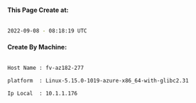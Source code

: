 
   
#### This Page Create at:

```bash

2022-09-08 - 08:18:19 UTC

```

#### Create By Machine:

```bash

Host Name : fv-az182-277

platform  : Linux-5.15.0-1019-azure-x86_64-with-glibc2.31

Ip Local  : 10.1.1.176

```

